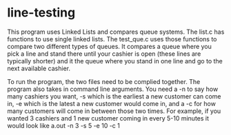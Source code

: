 # line-testing
This program uses Linked Lists and compares queue systems. The list.c has functions to use single linked lists. The test_que.c uses those 
functions to compare two different types of queues. It compares a queue where you pick a line and stand there until your cashier is open 
(these lines are typically shorter) and it the queue where you stand in one line and go to the next available cashier. 

To run the program, the two files need to be complied together. The program also takes in command line arguments. You need a -n to say how 
many cashiers you want, -s which is the earliest a new customer can come in, -e which is the latest a new customer would come in, and a -c 
for how many customers will come in between those two times. For example, if you wanted 3 cashiers and 1 new customer coming in every 5-10 
minutes it would look like a.out -n 3 -s 5 -e 10 -c 1
